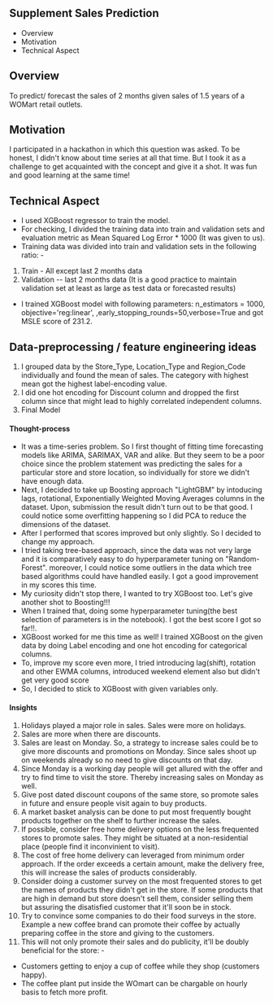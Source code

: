 ## Supplement Sales Prediction
- Overview
- Motivation
- Technical Aspect


## Overview
To predict/ forecast the sales of 2 months given sales of 1.5 years of a WOMart retail outlets.

## Motivation
I participated in a hackathon in which this question was asked. To be honest, I didn't know about time series at all that time.
But I took it as a challenge to get acquainted with the concept and give it a shot.
It was fun and good learning at the same time!

## Technical Aspect
- I used XGBoost regressor to train the model.
- For checking, I divided the training data into train and validation sets and evaluation metric as Mean Squared Log Error * 1000 (It was given to us).
- Training data was divided into train and validation sets in the following ratio: -
>
1. Train - All except last 2 months data
2. Validation -- last 2 months data (It is a good practice to maintain validation set at least as large as test data or forecasted results)
- I trained XGBoost model with following parameters:
n_estimators = 1000, objective='reg:linear', ,early_stopping_rounds=50,verbose=True and got MSLE score of 231.2.

## Data-preprocessing / feature engineering ideas
1. I grouped data by the Store_Type, Location_Type and Region_Code individually and found the mean of sales. The category with highest mean got the highest label-encoding value.
2. I did one hot encoding for Discount column and dropped the first column since that might lead to highly correlated independent columns.
3. Final Model
#### Thought-process
- It was a time-series problem. So I first thought of fitting time forecasting models like ARIMA, SARIMAX, VAR and alike. But they seem to be a poor choice since the problem statement was
predicting the sales for a particular store and store location, so individually for store we didn't have enough data.
- Next, I decided to take up Boosting approach "LightGBM" by intoducing lags, rotational, Exponentially Weighted Moving Averages columns in the dataset. Upon, submission the result didn't turn out to be that
good. I could notice some overfitting happening so I did PCA to reduce the dimensions of the dataset.
- After I performed that scores improved but only slightly. So I decided to change my approach.
- I tried taking tree-based approach, since the data was not very large and it is comparatively easy to do hyperparameter tuning on "Random-Forest". moreover, I could notice some outliers in the data which tree
based algorithms could have handled easily. I got a good improvement in my scores this time.
- My curiosity didn't stop there, I wanted to try XGBoost too. Let's give another shot to Boosting!!!
- When I trained that, doing some hyperparameter tuning(the best selection of parameters is in the notebook). I got the best score I got so far!!. 
- XGBoost worked for me this time as well! I trained XGBoost on the given data by doing Label encoding and one hot encoding for categorical columns.
- To, improve my score even more, I tried introducing lag(shift), rotation and other EWMA columns, introduced weekend element also but didn't get very good score
- So, I decided to stick to XGBoost with given variables only.

#### Insights
1. Holidays played a major role in sales. Sales were more on holidays.
2. Sales are more when there are discounts.
3. Sales are least on Monday. So, a strategy to increase sales could be to give more discounts and promotions on Monday. Since sales shoot up on weekends already so no need to give discounts on that day.
4. Since Monday is a working day people will get allured with the offer and try to find time to visit the store. Thereby increasing sales on Monday as well.
5. Give post dated discount coupons of the same store, so promote sales in future and ensure people visit again to buy products.
6. A market basket analysis can be done to put most frequently bought products together on the shelf to further increase the sales.
7. If possible, consider free home delivery options on the less frequented stores to promote sales. They might be situated at a non-residential place (people find it inconvinient to visit). 
8. The cost of free home delivery can leveraged from minimum order approach. If the order exceeds a certain amount, make the delivery free, this will increase the sales of products considerably.
9. Consider doing a customer survey on the most frequented stores to get the names of products they didn't get in the store. If some products that are high in demand but store doesn't sell them, consider selling them but assuring the disatisfied customer that it'll soon be in stock.
10. Try to convince some companies to do their food surveys in the store. Example a new coffee brand can promote their coffee by actually preparing coffee in the store and giving to the customers.
11. This will not only promote their sales and do publicity, it'll be doubly beneficial for the store: -
  - Customers getting to enjoy a cup of coffee while they shop (customers happy).
  - The coffee plant put inside the WOmart can be chargable on hourly basis to fetch more profit.
